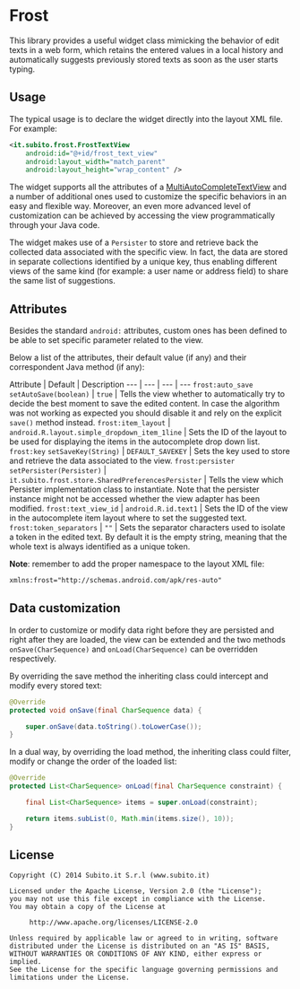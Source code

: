 Frost
=====

This library provides a useful widget class mimicking the behavior of edit texts in a web form, which retains the entered values in a local history and automatically suggests previously stored texts as soon as the user starts typing.

Usage
-----

The typical usage is to declare the widget directly into the layout XML file.
For example:

```xml
<it.subito.frost.FrostTextView
    android:id="@+id/frost_text_view"
    android:layout_width="match_parent"
    android:layout_height="wrap_content" />
```

The widget supports all the attributes of a [MultiAutoCompleteTextView][1] and a number of additional ones used to customize the specific behaviors in an easy and flexible way. Moreover, an even more advanced level of customization can be achieved by accessing the view programmatically through your Java code.

The widget makes use of a `Persister` to store and retrieve back the collected data associated with the specific view. In fact, the data are stored in separate collections identified by a unique key, thus enabling different views of the same kind (for example: a user name or address field) to share the same list of suggestions.

Attributes
-----

Besides the standard `android:` attributes, custom ones has been defined to be able to set specific parameter related to the view.

Below a list of the attributes, their default value (if any) and their correspondent Java method (if any):

Attribute | Default | Description
--- | --- | --- | ---
`frost:auto_save` `setAutoSave(boolean)` | `true` | Tells the view whether to automatically try to decide the best moment to save the edited content. In case the algorithm was not working as expected you should disable it and rely on the explicit `save()` method instead.
`frost:item_layout` | `android.R.layout.simple_dropdown_item_1line` | Sets the ID of the layout to be used for displaying the items in the autocomplete drop down list.
`frost:key` `setSaveKey(String)`  | `DEFAULT_SAVEKEY` | Sets the key used to store and retrieve the data associated to the view.
`frost:persister` `setPersister(Persister)` | `it.subito.frost.store.SharedPreferencesPersister` | Tells the view which Persister implementation class to instantiate. Note that the persister instance might not be accessed whether the view adapter has been modified.
`frost:text_view_id` | `android.R.id.text1` | Sets the ID of the view in the autocomplete item layout where to set the suggested text.
`frost:token_separators` | `""` |  Sets the separator characters used to isolate a token in the edited text. By default it is the empty string, meaning that the whole text is always identified as a unique token.

**Note**: remember to add the proper namespace to the layout XML file:

```xml
xmlns:frost="http://schemas.android.com/apk/res-auto"
```
Data customization
------------------

In order to customize or modify data right before they are persisted and right after they are loaded, the view can be extended and the two methods `onSave(CharSequence)` and `onLoad(CharSequence)` can be overridden respectively.

By overriding the save method the inheriting class could intercept and modify every stored text:

```java
@Override
protected void onSave(final CharSequence data) {

    super.onSave(data.toString().toLowerCase());
}
```
In a dual way, by overriding the load method, the inheriting class could filter, modify or change the order of the loaded list:

```java
@Override
protected List<CharSequence> onLoad(final CharSequence constraint) {

    final List<CharSequence> items = super.onLoad(constraint);

    return items.subList(0, Math.min(items.size(), 10));
}
```

License
-------

    Copyright (C) 2014 Subito.it S.r.l (www.subito.it)

	Licensed under the Apache License, Version 2.0 (the "License");
	you may not use this file except in compliance with the License.
	You may obtain a copy of the License at
	
	     http://www.apache.org/licenses/LICENSE-2.0
	
	Unless required by applicable law or agreed to in writing, software
	distributed under the License is distributed on an "AS IS" BASIS,
	WITHOUT WARRANTIES OR CONDITIONS OF ANY KIND, either express or implied.
	See the License for the specific language governing permissions and
	limitations under the License.

[1]:http://developer.android.com/reference/android/widget/MultiAutoCompleteTextView.html
